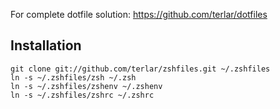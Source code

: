 For complete dotfile solution:
https://github.com/terlar/dotfiles

## Installation
```
git clone git://github.com/terlar/zshfiles.git ~/.zshfiles
ln -s ~/.zshfiles/zsh ~/.zsh
ln -s ~/.zshfiles/zshenv ~/.zshenv
ln -s ~/.zshfiles/zshrc ~/.zshrc
```
